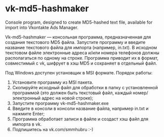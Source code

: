 # vk-md5-hashmaker
Console program, designed to create MD5-hashed text file, available for import into Vkontakte Ads Manager.

Vk-md5-hashmaker — консольная программа, предназначенная для создания текстового MD5 файла. Запустите программу и введите название текстового файла для импорта (например, in.txt). В исходном текстовом файле электронные адреса и/или номера телефонов должны располагаться по одному на строке. Программа приводит их в формат, совместимый с vk, шифрует в хэш MD5 и сохраняет в отдельный файл.

Под Windows доступен установщик в MSI формате. Порядок работы:
1) Установите программу из MSI пакета.
2) Скопируйте исходный файл для обработки в папку с установленной программой (это должен быть текстовый файл, каждый номер/электронный адрес на новой строке);
3) Запустите программу vk-md5-hashmaker.exe
4) Введите в консоли в консоли название файла, например in.txt и нажмите Enter;
5) Программа обработает записи в файле и создаст хэш файл для импорта в vk.
6) Подпишитесь на vk.com/smmhubru :-)
